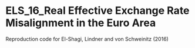 # ELS_16_Real Effective Exchange Rate Misalignment in the Euro Area
 Reproduction code for El-Shagi, Lindner and von Schweinitz (2016)
